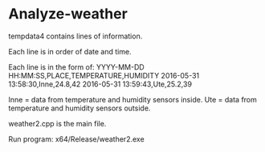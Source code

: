 # Analyze-weather

tempdata4 contains lines of information.

Each line is in order of date and time.

Each line is in the form of:
  YYYY-MM-DD HH:MM:SS,PLACE,TEMPERATURE,HUMIDITY
  2016-05-31 13:58:30,Inne,24.8,42
  2016-05-31 13:59:43,Ute,25.2,39

Inne = data from temperature and humidity sensors inside.
Ute = data from temperature and humidity sensors outside.

weather2.cpp is the main file.

Run program:
  x64/Release/weather2.exe
